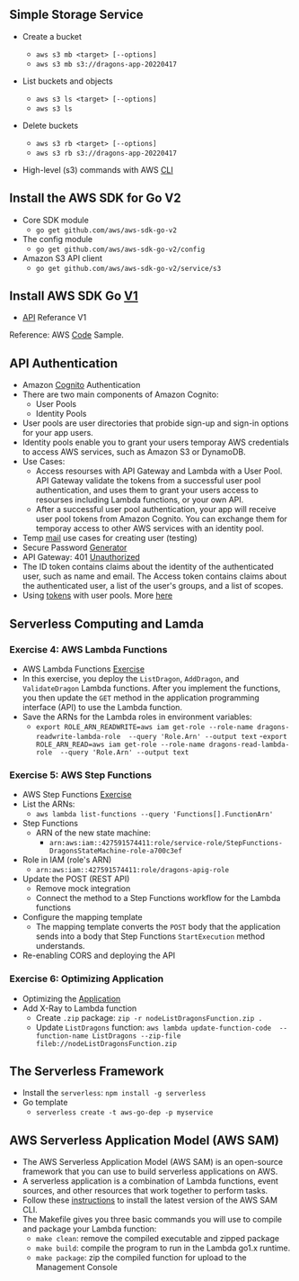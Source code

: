 ## Simple Storage Service
- Create a bucket
  - `aws s3 mb <target> [--options]`
  - `aws s3 mb s3://dragons-app-20220417`
- List buckets and objects
  - `aws s3 ls <target> [--options]`
  - `aws s3 ls`
- Delete buckets
  - `aws s3 rb <target> [--options]`
  - `aws s3 rb s3://dragons-app-20220417`

- High-level (s3) commands with AWS [CLI](https://docs.aws.amazon.com/cli/latest/userguide/cli-services-s3-commands.html)

## Install the AWS SDK for Go V2
- Core SDK module
  - `go get github.com/aws/aws-sdk-go-v2`
- The config module
  - `go get github.com/aws/aws-sdk-go-v2/config`
- Amazon S3 API client
  - `go get github.com/aws/aws-sdk-go-v2/service/s3`

## Install AWS SDK Go [V1](https://docs.aws.amazon.com/sdk-for-go/v1/developer-guide/welcome.html)
- [API](https://docs.aws.amazon.com/sdk-for-go/api/index.html) Referance V1

Reference: AWS [Code](https://docs.aws.amazon.com/code-samples/latest/catalog/code-catalog-go.html) Sample.
## API Authentication
- Amazon [Cognito](https://aws-tc-largeobjects.s3.amazonaws.com/DEV-AWS-MO-BuildingRedux/node-exercise-3-cognito.html) Authentication
- There are two main components of Amazon Cognito:
  - User Pools
  - Identity Pools
- User pools are user directories that probide sign-up and sign-in options for your app users.
- Identity pools enable you to grant your users temporay AWS credentials to access AWS services, such as Amazon S3 or DynamoDB.
- Use Cases:
  - Access resourses with API Gateway and Lambda with a User Pool. API Gateway validate the tokens from a successful user pool authentication, and uses them to grant your users access to resourses including Lambda functions, or your own API.
  - After a successful user pool authentication, your app will receive user pool tokens from Amazon Cognito. You can exchange them for temporay access to other AWS services with an identity pool.
- Temp [mail](https://tempmailo.com/) use cases for creating user (testing)
- Secure Password [Generator](https://passwordsgenerator.net/)
- API Gateway: 401 [Unauthorized](https://stackoverflow.com/questions/50778387/api-gateway-cognito-user-pool-authorizer-401-unauthorized?rq=1)
- The ID token contains claims about the identity of the authenticated user, such as name and email. The Access token contains claims about the authenticated user, a list of the user's groups, and a list of scopes.
- Using [tokens](https://docs.aws.amazon.com/cognito/latest/developerguide/amazon-cognito-user-pools-using-tokens-with-identity-providers.html) with user pools. More [here](https://docs.aws.amazon.com/cognito/latest/developerguide/amazon-cognito-user-pools-using-the-id-token.html)
## Serverless Computing and Lamda
### Exercise 4: AWS Lambda Functions
- AWS Lambda Functions [Exercise](https://aws-tc-largeobjects.s3.amazonaws.com/DEV-AWS-MO-BuildingRedux/node-exercise-4-lambda.html)
- In this exercise, you deploy the `ListDragon`, `AddDragon`, and `ValidateDragon` Lambda functions. After you implement the functions, you then update the `GET` method in the application programming interface (API) to use the Lambda function.
- Save the ARNs for the Lambda roles in environment variables:
  - `export ROLE_ARN_READWRITE=aws iam get-role --role-name dragons-readwrite-lambda-role  --query 'Role.Arn' --output text`
  -`export ROLE_ARN_READ=aws iam get-role --role-name dragons-read-lambda-role  --query 'Role.Arn' --output text`

### Exercise 5: AWS Step Functions
- AWS Step Functions [Exercise](https://aws-tc-largeobjects.s3.amazonaws.com/DEV-AWS-MO-BuildingRedux/node-exercise-5-stepfunctions.html)
- List the ARNs:
  - `aws lambda list-functions --query 'Functions[].FunctionArn'`
- Step Functions
  - ARN of the new state machine:
    - `arn:aws:iam::427591574411:role/service-role/StepFunctions-DragonsStateMachine-role-a700c3ef`
- Role in IAM (role's ARN)
  - `arn:aws:iam::427591574411:role/dragons-apig-role`
- Update the POST (REST API)
  - Remove mock integration
  - Connect the method to a Step Functions workflow for the Lambda functions
- Configure the mapping template
  - The mapping template converts the `POST` body that the application sends into a body that Step Functions `StartExecution` method understands.
- Re-enabling CORS and deploying the API

### Exercise 6: Optimizing Application
- Optimizing the [Application](https://aws-tc-largeobjects.s3.amazonaws.com/DEV-AWS-MO-BuildingRedux/node-exercise-6-optimizing.html)
- Add X-Ray to Lambda function
  - Create `.zip` package: `zip -r nodeListDragonsFunction.zip .`
  - Update `ListDragons` function: `aws lambda update-function-code  --function-name ListDragons --zip-file fileb://nodeListDragonsFunction.zip`

## The Serverless Framework
- Install the `serverless`: `npm install -g serverless`
- Go template
  - `serverless create -t aws-go-dep -p myservice`

## AWS Serverless Application Model (AWS SAM)
- The AWS Serverless Application Model (AWS SAM) is an open-source framework that you can use to build serverless applications on AWS.
- A serverless application is a combination of Lambda functions, event sources, and other resources that work together to perform tasks.
- Follow these [instructions](https://docs.aws.amazon.com/serverless-application-model/latest/developerguide/serverless-sam-cli-install-mac.html) to install the latest version of the AWS SAM CLI.
- The Makefile gives you three basic commands you will use to compile and package your Lambda function:
  - `make clean`: remove the compiled executable and zipped package
  - `make build`: compile the program to run in the Lambda go1.x runtime.
  - `make package`: zip the compiled function for upload to the Management Console